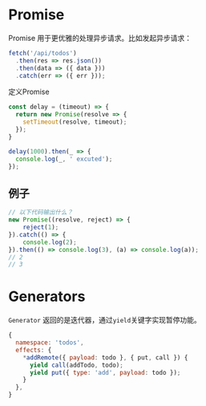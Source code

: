 # Promise

Promise 用于更优雅的处理异步请求。比如发起异步请求：

```js
fetch('/api/todos')
  .then(res => res.json())
  .then(data => ({ data }))
  .catch(err => ({ err }));
```

定义Promise

```js
const delay = (timeout) => {
  return new Promise(resolve => {
    setTimeout(resolve, timeout);
  });
}

delay(1000).then(_ => {
  console.log(_, ' excuted');
});
```

## 例子

```js
// 以下代码输出什么？
new Promise((resolve, reject) => {
    reject(1);
}).catch(() => {
    console.log(2);
}).then(() => console.log(3), (a) => console.log(a));
// 2
// 3
```

# Generators

`Generator` 返回的是迭代器，通过`yield`关键字实现暂停功能。

```js
{
  namespace: 'todos',
  effects: {
    *addRemote({ payload: todo }, { put, call }) {
      yield call(addTodo, todo);
      yield put({ type: 'add', payload: todo });
    }
  },
}
```